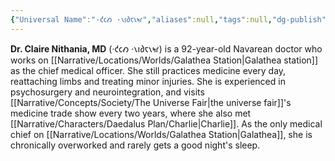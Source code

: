 ```yaml
---
{"Universal Name":"·𐑒𐑤𐑺 ·𐑯𐑦𐑔𐑱𐑯𐑰𐑩","aliases":null,"tags":null,"dg-publish":true,"Pronouns":"she/her","Full Name":"Claire Nithania","Role":"Assistant","Species":"Navarean","Gender":"Trans Woman","permalink":"/narrative/characters/daedalus-plan/dr-claire/","dgPassFrontmatter":true}
---
```


**Dr. Claire Nithania, MD** (·𐑒𐑤𐑺 ·𐑯𐑦𐑔𐑱𐑯𐑰𐑩) is a 92-year-old Navarean doctor who works on [[Narrative/Locations/Worlds/Galathea Station\|Galathea station]] as the chief medical officer. She still practices medicine every day, reattaching limbs and treating minor injuries. She is experienced in psychosurgery and neurointegration, and visits [[Narrative/Concepts/Society/The Universe Fair\|the universe fair]]'s medicine trade show every two years, where she also met [[Narrative/Characters/Daedalus Plan/Charlie\|Charlie]]. As the only medical chief on [[Narrative/Locations/Worlds/Galathea Station\|Galathea]], she is chronically overworked and rarely gets a good night's sleep.